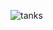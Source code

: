 ![tanks](https://github.com/turnertrowbridge/Tank_Game/assets/69882779/c8c6482e-ee6b-439f-8e0b-d782532dba76)
